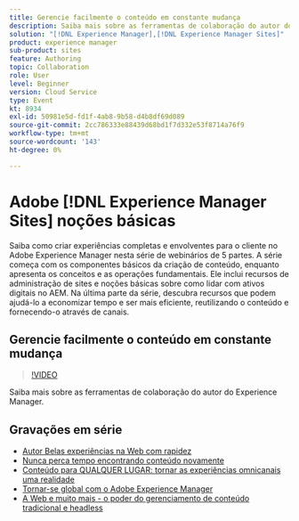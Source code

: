 ```yaml
---
title: Gerencie facilmente o conteúdo em constante mudança
description: Saiba mais sobre as ferramentas de colaboração do autor do Experience Manager
solution: "[!DNL Experience Manager],[!DNL Experience Manager Sites]"
product: experience manager
sub-product: sites
feature: Authoring
topic: Collaboration
role: User
level: Beginner
version: Cloud Service
type: Event
kt: 8934
exl-id: 50981e5d-fd1f-4ab8-9b58-d4b8df69d089
source-git-commit: 2cc786333e88439d68bd1f7d332e53f8714a76f9
workflow-type: tm+mt
source-wordcount: '143'
ht-degree: 0%

---
```


# Adobe [!DNL Experience Manager Sites] noções básicas

Saiba como criar experiências completas e envolventes para o cliente no Adobe Experience Manager nesta série de webinários de 5 partes. A série começa com os componentes básicos da criação de conteúdo, enquanto apresenta os conceitos e as operações fundamentais. Ele inclui recursos de administração de sites e noções básicas sobre como lidar com ativos digitais no AEM. Na última parte da série, descubra recursos que podem ajudá-lo a economizar tempo e ser mais eficiente, reutilizando o conteúdo e fornecendo-o através de canais.

## Gerencie facilmente o conteúdo em constante mudança

>[!VIDEO](https://video.tv.adobe.com/v/336984/?quality=12&learn=on&hidetitle=true)

Saiba mais sobre as ferramentas de colaboração do autor do Experience Manager.

## Gravações em série

* [Autor Belas experiências na Web com rapidez](authoring-fundamentals.md)
* [Nunca perca tempo encontrando conteúdo novamente](media-library-administration.md)
* [Conteúdo para QUALQUER LUGAR: tornar as experiências omnicanais uma realidade](omnichannel-experiences.md)
* [Tornar-se global com o Adobe Experience Manager](multi-site-management-web-translation.md)
* [A Web e muito mais - o poder do gerenciamento de conteúdo tradicional e headless](traditional-headless-content-management.md)
